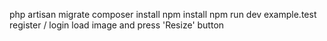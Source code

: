 php artisan migrate
composer install
npm install 
npm run dev
example.test
register / login
load image and press 'Resize' button
